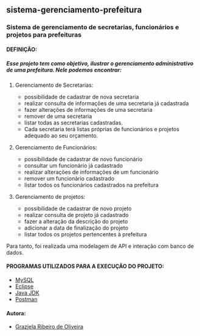 ## sistema-gerenciamento-prefeitura

### Sistema de gerenciamento de secretarias, funcionários e projetos para prefeituras

#### DEFINIÇÃO:

##### Esse projeto tem como objetivo, ilustrar o gerenciamento administrativo de uma prefeitura. Nele podemos encontrar:

1. Gerenciamento de Secretarias:
   - possibilidade de cadastrar de nova secretaria
   - realizar consulta de informações de uma secretaria já cadastrada
   - fazer alterações de informações de uma secretaria
   - remover de uma secretaria
   - listar todas as secretarias cadastradas.
   - Cada secretaria terá listas próprias de funcionários e projetos adequado ao seu orçamento.

2. Gerenciamento de Funcionários:
   - possibilidade de cadastrar de novo funcionário
   - consultar um funcionário já cadastrado
   - realizar alterações de informações de um funcionário
   - remover um funcionário cadastrado
   - listar todos os funcionários cadastrados na prefeitura
   
3. Gerenciamento de projetos:
   - possibilidade de cadastrar de novo projeto
   - realizar consulta de projeto já cadastrado
   - fazer a alteração da descrição do projeto
   - adicionar a data de finalização do projeto
   - listar todos os projetos pertencentes à prefeitura
   
Para tanto, foi realizada uma modelagem de API e interação com banco de dados.

#### PROGRAMAS UTILIZADOS PARA A EXECUÇÃO DO PROJETO:

* [MySQL](https://dev.mysql.com/downloads/installer/)
* [Eclipse](https://www.eclipse.org/downloads/download.php?file=/oomph/epp/2020-06/R/eclipse-inst-win64.exe)
* [Java JDK](https://www.oracle.com/java/technologies/javase-jdk11-downloads.html)
* [Postman](https://www.postman.com/downloads/)

#### Autora:

* [Graziela Ribeiro de Oliveira](https://github.com/GrazielaRO?tab=repositories)
